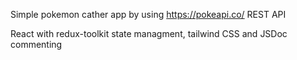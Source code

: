 Simple pokemon cather app by using https://pokeapi.co/ REST API

React with redux-toolkit state managment, tailwind CSS and JSDoc commenting